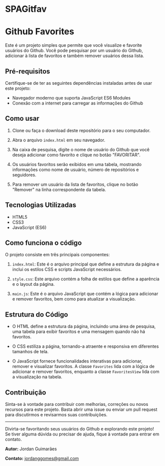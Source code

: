 # SPAGitfav
# Github Favorites

Este é um projeto simples que permite que você visualize e favorite usuários do Github. Você pode pesquisar por um usuário do Github, adicionar à lista de favoritos e também remover usuários dessa lista.

## Pré-requisitos

Certifique-se de ter as seguintes dependências instaladas antes de usar este projeto:

- Navegador moderno que suporta JavaScript ES6 Modules
- Conexão com a internet para carregar as informações do Github

## Como usar

1. Clone ou faça o download deste repositório para o seu computador.

2. Abra o arquivo `index.html` em seu navegador.

3. Na caixa de pesquisa, digite o nome de usuário do Github que você deseja adicionar como favorito e clique no botão "FAVORITAR".

4. Os usuários favoritos serão exibidos em uma tabela, mostrando informações como nome de usuário, número de repositórios e seguidores.

5. Para remover um usuário da lista de favoritos, clique no botão "Remover" na linha correspondente da tabela.

## Tecnologias Utilizadas

- HTML5
- CSS3
- JavaScript (ES6)

## Como funciona o código

O projeto consiste em três principais componentes:

1. `index.html`: Este é o arquivo principal que define a estrutura da página e inclui os estilos CSS e scripts JavaScript necessários.

2. `style.css`: Este arquivo contém a folha de estilos que define a aparência e o layout da página.

3. `main.js`: Este é o arquivo JavaScript que contém a lógica para adicionar e remover favoritos, bem como para atualizar a visualização.

## Estrutura do Código

- O HTML define a estrutura da página, incluindo uma área de pesquisa, uma tabela para exibir favoritos e uma mensagem quando não há favoritos.

- O CSS estiliza a página, tornando-a atraente e responsiva em diferentes tamanhos de tela.

- O JavaScript fornece funcionalidades interativas para adicionar, remover e visualizar favoritos. A classe `Favorites` lida com a lógica de adicionar e remover favoritos, enquanto a classe `FavoritesView` lida com a visualização na tabela.

## Contribuição

Sinta-se à vontade para contribuir com melhorias, correções ou novos recursos para este projeto. Basta abrir uma issue ou enviar um pull request para discutirmos e revisarmos suas contribuições.

---

Divirta-se favoritando seus usuários do Github e explorando este projeto! Se tiver alguma dúvida ou precisar de ajuda, fique à vontade para entrar em contato.

**Autor:** Jordan Guimarães

**Contato:** jordanggomes@gmail.com
